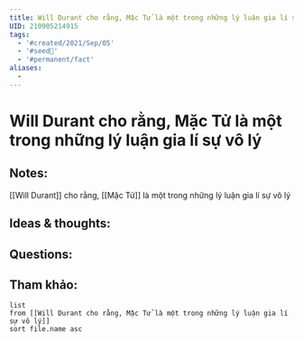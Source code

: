 ```yaml
---
title: Will Durant cho rằng, Mặc Tử là một trong những lý luận gia lí sự vô lý
UID: 210905214915
tags:
  - '#created/2021/Sep/05'
  - '#seed🥜'
  - '#permanent/fact'
aliases:
  - 
---
```

# Will Durant cho rằng, Mặc Tử là một trong những lý luận gia lí sự vô lý

## Notes:
[[Will Durant]] cho rằng, [[Mặc Tử]] là một trong những lý luận gia lí sự vô lý

## Ideas & thoughts:

## Questions:


## Tham khảo:
```dataview
list
from [[Will Durant cho rằng, Mặc Tử là một trong những lý luận gia lí sự vô lý]]
sort file.name asc
```